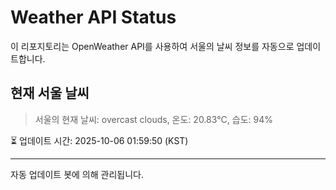 
# Weather API Status

이 리포지토리는 OpenWeather API를 사용하여 서울의 날씨 정보를 자동으로 업데이트합니다.

## 현재 서울 날씨
> 서울의 현재 날씨: overcast clouds, 온도: 20.83°C, 습도: 94%

⏳ 업데이트 시간: 2025-10-06 01:59:50 (KST)

---
자동 업데이트 봇에 의해 관리됩니다.

